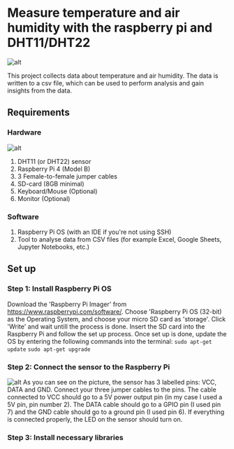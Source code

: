 # Measure temperature and air humidity with the raspberry pi and DHT11/DHT22

![alt](https://github.com/Joey-JJ/datascience-iot/blob/main/assets/setup.jpg)

This project collects data about temperature and air humidity. The data is written to a csv file, which can be used to perform analysis and gain insights from the data. 

## Requirements
### Hardware
![alt](https://github.com/Joey-JJ/datascience-iot/blob/main/assets/requirements.jpg)
1. DHT11 (or DHT22) sensor
2. Raspberry Pi 4 (Model B)
3. 3 Female-to-female jumper cables
4. SD-card (8GB minimal)
5. Keyboard/Mouse (Optional)
6. Monitor (Optional)

### Software
1. Raspberry Pi OS (with an IDE if you're not using SSH)
2. Tool to analyse data from CSV files (for example Excel, Google Sheets, Jupyter Notebooks, etc.)

## Set up
### Step 1: Install Raspberry Pi OS
Download the 'Raspberry Pi Imager' from https://www.raspberrypi.com/software/. Choose 'Raspberry Pi OS (32-bit) as the Operating System, and choose your micro SD card as 'storage'. Click 'Write' and wait untill the process is done. Insert the SD card into the Raspberry Pi and follow the set up process. Once set up is done, update the OS by entering the following commands into the terminal:
`sudo apt-get update`
`sudo apt-get upgrade`

### Step 2: Connect the sensor to the Raspberry Pi
![alt](https://github.com/Joey-JJ/datascience-iot/blob/main/assets/dht11_with_cables.jpg)
As you can see on the picture, the sensor has 3 labelled pins: VCC, DATA and GND. Connect your three jumper cables to the pins. The cable connected to VCC should go to a 5V power output pin (in my case I used a 5V pin, pin number 2). The DATA cable should go to a GPIO pin (I used pin 7) and the GND cable should go to a ground pin (I used pin 6). If everything is connected properly, the LED on the sensor should turn on.

### Step 3: Install necessary libraries
